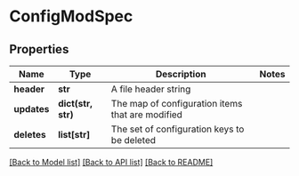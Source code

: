 # ConfigModSpec

## Properties
Name | Type | Description | Notes
------------ | ------------- | ------------- | -------------
**header** | **str** | A file header string | 
**updates** | **dict(str, str)** | The map of configuration items that are modified | 
**deletes** | **list[str]** | The set of configuration keys to be deleted | 

[[Back to Model list]](../README.md#documentation-for-models) [[Back to API list]](../README.md#documentation-for-api-endpoints) [[Back to README]](../README.md)



